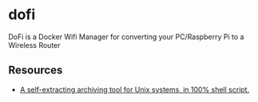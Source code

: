 # dofi
DoFi is a Docker Wifi Manager for converting your PC/Raspberry Pi to a Wireless Router

## Resources

- [A self-extracting archiving tool for Unix systems, in 100% shell script.](https://github.com/megastep/makeself)
